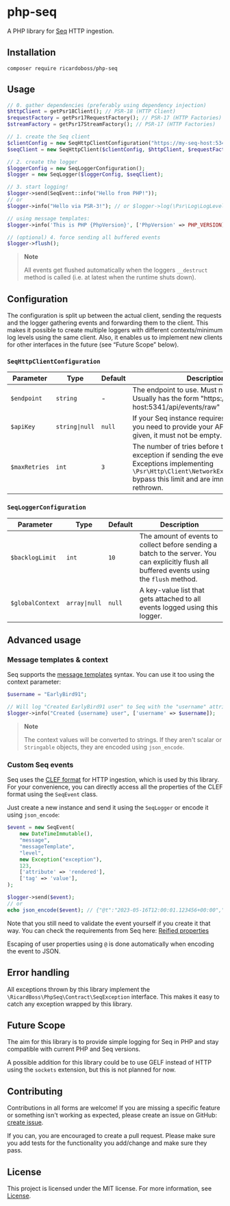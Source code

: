 [Seq]: https://datalust.co/seq
[License]: ./LICENSE.md
[create issue]: https://github.com/ricardoboss/php-seq/issues/new
[CLEF format]: https://clef-json.org/
[message templates]: https://messagetemplates.org/
[Reified properties]: https://docs.datalust.co/docs/posting-raw-events#reified-properties

# php-seq

A PHP library for [Seq] HTTP ingestion.

## Installation

```
composer require ricardoboss/php-seq
```

## Usage

```php
// 0. gather dependencies (preferably using dependency injection)
$httpClient = getPsr18Client(); // PSR-18 (HTTP Client)
$requestFactory = getPsr17RequestFactory(); // PSR-17 (HTTP Factories)
$streamFactory = getPsr17StreamFactory(); // PSR-17 (HTTP Factories)

// 1. create the Seq client
$clientConfig = new SeqHttpClientConfiguration("https://my-seq-host:5341/api/events/raw", "my-api-key");
$seqClient = new SeqHttpClient($clientConfig, $httpClient, $requestFactory, $streamFactory);

// 2. create the logger
$loggerConfig = new SeqLoggerConfiguration();
$logger = new SeqLogger($loggerConfig, $seqClient);

// 3. start logging!
$logger->send(SeqEvent::info("Hello from PHP!"));
// or
$logger->info("Hello via PSR-3!"); // or $logger->log(\Psr\Log\LogLevel::INFO, "...");

// using message templates:
$logger->info('This is PHP {PhpVersion}', ['PhpVersion' => PHP_VERSION]);

// (optional) 4. force sending all buffered events
$logger->flush();
```

> **Note**
>
> All events get flushed automatically when the loggers `__destruct` method is called (i.e. at latest when the runtime shuts down).

## Configuration

The configuration is split up between the actual client, sending the requests and the logger gathering events and forwarding them to the client.
This makes it possible to create multiple loggers with different contexts/minimum log levels using the same client.
Also, it enables us to implement new clients for other interfaces in the future (see “Future Scope” below).

### `SeqHttpClientConfiguration`

| Parameter     | Type           | Default | Description                                                                                                                                                                                        |
|---------------|----------------|---------|----------------------------------------------------------------------------------------------------------------------------------------------------------------------------------------------------|
| `$endpoint`   | `string`       | -       | The endpoint to use. Must not be empty. Usually has the form "https://seq-host:5341/api/events/raw"                                                                                                |
| `$apiKey`     | `string\|null` | `null`  | If your Seq instance requires authentication, you need to provide your API key here. If given, it must not be empty.                                                                               |
| `$maxRetries` | `int`          | `3`     | The number of tries before throwing an exception if sending the events fails. Exceptions implementing `\Psr\Http\Client\NetworkExceptionInterface` bypass this limit and are immediately rethrown. |

### `SeqLoggerConfiguration`

| Parameter        | Type          | Default | Description                                                                                                                                  |
|------------------|---------------|---------|----------------------------------------------------------------------------------------------------------------------------------------------|
| `$backlogLimit`  | `int`         | `10`    | The amount of events to collect before sending a batch to the server. You can explicitly flush all buffered events using the `flush` method. |
| `$globalContext` | `array\|null` | `null`  | A key-value list that gets attached to all events logged using this logger.                                                                  |

## Advanced usage

### Message templates & context

Seq supports the [message templates] syntax.
You can use it too using the context parameter:

```php
$username = "EarlyBird91";

// Will log "Created EarlyBird91 user" to Seq with the "username" attribute set to "EarlyBird91"
$logger->info("Created {username} user", ['username' => $username]);
```

> **Note**
>
> The context values will be converted to strings.
> If they aren't scalar or `Stringable` objects, they are encoded using `json_encode`.

### Custom Seq events

Seq uses the [CLEF format] for HTTP ingestion, which is used by this library.
For your convenience, you can directly access all the properties of the CLEF format using the `SeqEvent` class.

Just create a new instance and send it using the `SeqLogger` or encode it using `json_encode`:

```php
$event = new SeqEvent(
    new DateTimeImmutable(),
    "message",
    "messageTemplate",
    "level",
    new Exception("exception"),
    123,
    ['attribute' => 'rendered'],
    ['tag' => 'value'],
);

$logger->send($event);
// or
echo json_encode($event); // {"@t":"2023-05-16T12:00:01.123456+00:00","@mt":"messageTemplate",...}
```

Note that you still need to validate the event yourself if you create it that way.
You can check the requirements from Seq here: [Reified properties]

Escaping of user properties using `@` is done automatically when encoding the event to JSON.

## Error handling

All exceptions thrown by this library implement the `\RicardBoss\PhpSeq\Contract\SeqException` interface.
This makes it easy to catch any exception wrapped by this library.

## Future Scope

The aim for this library is to provide simple logging for Seq in PHP and stay compatible with current PHP and Seq versions.

A possible addition for this library could be to use GELF instead of HTTP using the `sockets` extension, but this is not planned for now.

## Contributing

Contributions in all forms are welcome! If you are missing a specific feature or something isn't working as expected,
please create an issue on GitHub: [create issue].

If you can, you are encouraged to create a pull request. Please make sure you add tests for the functionality you
add/change and make sure they pass.

## License

This project is licensed under the MIT license. For more information, see [License].
